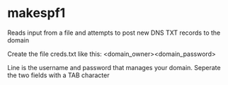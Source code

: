 # makespf1
Reads input from a file and attempts to post new DNS TXT records to the domain


Create the file creds.txt like this:
<domain_owner><tab><domain_password>

Line is the username and password that manages your domain. Seperate the two fields with a TAB character

